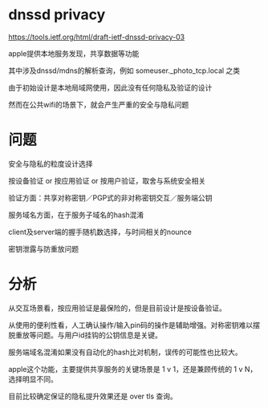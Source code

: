 # dnssd privacy

https://tools.ietf.org/html/draft-ietf-dnssd-privacy-03

apple提供本地服务发现，共享数据等功能

其中涉及dnssd/mdns的解析查询，例如 someuser._photo_tcp.local 之类

由于初始设计是本地局域网使用，因此没有任何隐私及验证的设计

然而在公共wifi的场景下，就会产生严重的安全与隐私问题

# 问题

安全与隐私的粒度设计选择

按设备验证 or 按应用验证 or 按用户验证，取舍与系统安全相关

验证方面：共享对称密钥／PGP式的非对称密钥交互／服务端公钥

服务域名方面，在于服务子域名的hash混淆

client及server端的握手随机数选择，与时间相关的nounce

密钥泄露与防重放问题

# 分析


从交互场景看，按应用验证是最保险的，但是目前设计是按设备验证。

从使用的便利性看，人工确认操作/输入pin码的操作是辅助增强。对称密钥难以摆脱重放等问题。与用户id挂钩的公钥信息是关键。

服务端域名混淆如果没有自动化的hash比对机制，误传的可能性也比较大。

apple这个功能，主要提供共享服务的关键场景是 1 v 1，还是兼顾传统的 1 v N，选择明显不同。

目前比较确定保证的隐私提升效果还是 over tls 查询。

